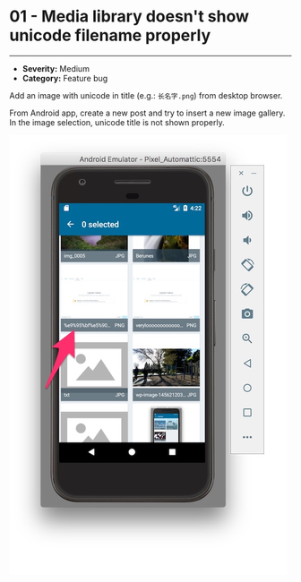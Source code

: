 # 01 - Media library doesn't show unicode filename properly
----
- **Severity:** Medium
- **Category:** Feature bug


Add an image with unicode in title (e.g.: `长名字.png`) from desktop browser. 

From Android app, create a new post and try to insert a new image gallery. In the image selection, unicode title is not shown properly.

![](/assets/unicode.jpg)